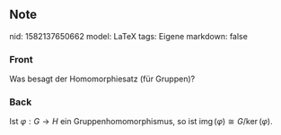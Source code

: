 ## Note
nid: 1582137650662
model: LaTeX
tags: Eigene
markdown: false

### Front
Was besagt der Homomorphiesatz (für Gruppen)?

### Back
Ist $\varphi: G \rightarrow H$ ein Gruppenhomomorphismus, so ist
$\operatorname{img}(\varphi) \cong G / \operatorname{ker}(\varphi)$.
